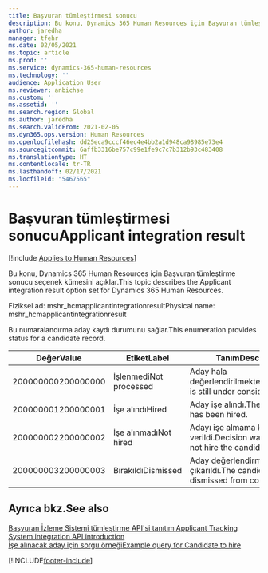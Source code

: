 ```yaml
---
title: Başvuran tümleştirmesi sonucu
description: Bu konu, Dynamics 365 Human Resources için Başvuran tümleştirme sonucu seçenek kümesini açıklar.
author: jaredha
manager: tfehr
ms.date: 02/05/2021
ms.topic: article
ms.prod: ''
ms.service: dynamics-365-human-resources
ms.technology: ''
audience: Application User
ms.reviewer: anbichse
ms.custom: ''
ms.assetid: ''
ms.search.region: Global
ms.author: jaredha
ms.search.validFrom: 2021-02-05
ms.dyn365.ops.version: Human Resources
ms.openlocfilehash: dd25eca9cccf46ec4e4bb2a1d948ca98985e73e4
ms.sourcegitcommit: 6affb3316be757c99e1fe9c7c7b312b93c483408
ms.translationtype: HT
ms.contentlocale: tr-TR
ms.lasthandoff: 02/17/2021
ms.locfileid: "5467565"
---
```

# <a name="applicant-integration-result"></a><span data-ttu-id="91842-103">Başvuran tümleştirmesi sonucu</span><span class="sxs-lookup"><span data-stu-id="91842-103">Applicant integration result</span></span>

[!include [Applies to Human Resources](../includes/applies-to-hr.md)]

<span data-ttu-id="91842-104">Bu konu, Dynamics 365 Human Resources için Başvuran tümleştirme sonucu seçenek kümesini açıklar.</span><span class="sxs-lookup"><span data-stu-id="91842-104">This topic describes the Applicant integration result option set for Dynamics 365 Human Resources.</span></span>

<span data-ttu-id="91842-105">Fiziksel ad: mshr_hcmapplicantintegrationresult</span><span class="sxs-lookup"><span data-stu-id="91842-105">Physical name: mshr_hcmapplicantintegrationresult</span></span>

<span data-ttu-id="91842-106">Bu numaralandırma aday kaydı durumunu sağlar.</span><span class="sxs-lookup"><span data-stu-id="91842-106">This enumeration provides status for a candidate record.</span></span>

| <span data-ttu-id="91842-107">Değer</span><span class="sxs-lookup"><span data-stu-id="91842-107">Value</span></span> | <span data-ttu-id="91842-108">Etiket</span><span class="sxs-lookup"><span data-stu-id="91842-108">Label</span></span> | <span data-ttu-id="91842-109">Tanım</span><span class="sxs-lookup"><span data-stu-id="91842-109">Description</span></span> |
| --- | --- | --- |
| <span data-ttu-id="91842-110">200000000</span><span class="sxs-lookup"><span data-stu-id="91842-110">200000000</span></span> | <span data-ttu-id="91842-111">İşlenmedi</span><span class="sxs-lookup"><span data-stu-id="91842-111">Not processed</span></span> | <span data-ttu-id="91842-112">Aday hala değerlendirilmektedir.</span><span class="sxs-lookup"><span data-stu-id="91842-112">Candidate is still under consideration.</span></span> |
| <span data-ttu-id="91842-113">200000001</span><span class="sxs-lookup"><span data-stu-id="91842-113">200000001</span></span> | <span data-ttu-id="91842-114">İşe alındı</span><span class="sxs-lookup"><span data-stu-id="91842-114">Hired</span></span> | <span data-ttu-id="91842-115">Aday işe alındı.</span><span class="sxs-lookup"><span data-stu-id="91842-115">The candidate has been hired.</span></span> |
| <span data-ttu-id="91842-116">200000002</span><span class="sxs-lookup"><span data-stu-id="91842-116">200000002</span></span> | <span data-ttu-id="91842-117">İşe alınmadı</span><span class="sxs-lookup"><span data-stu-id="91842-117">Not hired</span></span> | <span data-ttu-id="91842-118">Adayı işe almama kararı verildi.</span><span class="sxs-lookup"><span data-stu-id="91842-118">Decision was made to not hire the candidate.</span></span> |
| <span data-ttu-id="91842-119">200000003</span><span class="sxs-lookup"><span data-stu-id="91842-119">200000003</span></span> | <span data-ttu-id="91842-120">Bırakıldı</span><span class="sxs-lookup"><span data-stu-id="91842-120">Dismissed</span></span> | <span data-ttu-id="91842-121">Aday değerlendirmeden çıkarıldı.</span><span class="sxs-lookup"><span data-stu-id="91842-121">The candidate was dismissed from consideration.</span></span> |

## <a name="see-also"></a><span data-ttu-id="91842-122">Ayrıca bkz.</span><span class="sxs-lookup"><span data-stu-id="91842-122">See also</span></span>

[<span data-ttu-id="91842-123">Başvuran İzleme Sistemi tümleştirme API'si tanıtımı</span><span class="sxs-lookup"><span data-stu-id="91842-123">Applicant Tracking System integration API introduction</span></span>](hr-admin-integration-ats-api-introduction.md)<br>
[<span data-ttu-id="91842-124">İşe alınacak aday için sorgu örneği</span><span class="sxs-lookup"><span data-stu-id="91842-124">Example query for Candidate to hire</span></span>](hr-admin-integration-ats-api-candidate-to-hire-example-query.md)


[!INCLUDE[footer-include](../includes/footer-banner.md)]